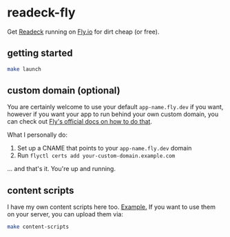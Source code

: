 # readeck-fly

Get [Readeck](https://readeck.org/en/) running on [Fly.io](https://fly.io/) for dirt
cheap (or free).

## getting started

```bash
make launch
```

## custom domain (optional)

You are certainly welcome to use your default `app-name.fly.dev` if you want, however
if you want your app to run behind your own custom domain, you can check out [Fly's
official docs on how to do that](https://fly.io/docs/networking/custom-domain/).

What I personally do:

1. Set up a CNAME that points to your `app-name.fly.dev` domain
2. Run `flyctl certs add your-custom-domain.example.com`

... and that's it. You're up and running.

## content scripts

I have my own content scripts here too. [Example.](./content-scripts/github-readme.js)
If you want to use them on your server, you can upload them via:

```bash
make content-scripts
```

